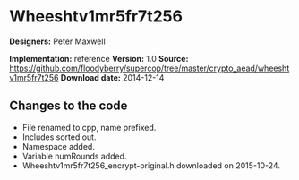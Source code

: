 # Wheeshtv1mr5fr7t256

**Designers:** Peter Maxwell

**Implementation:** reference
**Version:** 1.0
**Source:** https://github.com/floodyberry/supercop/tree/master/crypto_aead/wheeshtv1mr5fr7t256
**Download date:** 2014-12-14

## Changes to the code

* File renamed to cpp, name prefixed.
* Includes sorted out.
* Namespace added.
* Variable numRounds added.
* Wheeshtv1mr5fr7t256_encrypt-original.h downloaded on 2015-10-24.
